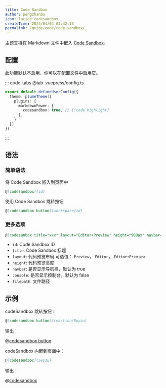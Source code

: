```yaml
---
title: Code Sandbox
author: pengzhanbo
icon: lucide:codesandbox
createTime: 2024/04/04 03:42:13
permalink: /guide/code/code-sandbox/
---
```


主题支持在 Markdown 文件中嵌入 [Code Sandbox](https://codesandbox.io)。

## 配置

此功能默认不启用，你可以在配置文件中启用它。

::: code-tabs
@tab .vuepress/config.ts

```ts
export default defineUserConfig({
  theme: plumeTheme({
    plugins: {
      markdownPower: {
        codesandbox: true, // [!code highlight]
      },
    }
  })
})
```

:::

## 语法

### 简单语法

将 Code Sandbox 嵌入到页面中

```md
@[codesandbox](id)
```

使用 Code Sandbox 跳转按钮

```md
@[codesandbox button](workspace/id)
```

### 更多选项

```md
@[codesanbox title="xxx" layout="Editor+Preview" height="500px" navbar="false" console](id#filepath)
```

- `id`: Code Sandbox ID
- `title`: Code Sandbox 标题
- `layout`: 代码预览布局 可选值： `Preview`， `Editor`， `Editor+Preview`
- `height`: 代码预览高度
- `navbar`: 是否显示导航栏，默认为 true
- `console`: 是否显示控制台，默认为 false
- `filepath`: 文件路径

## 示例

codeSandbox 跳转按钮：

```md
@[codesandbox button](reaction/5wyzu)
```

输出：

@[codesandbox button](reaction/5wyzu)

codeSandbox 内嵌到页面中：

```md
@[codesandbox](5wyzu)
```

输出：

@[codesandbox](5wyzu)
